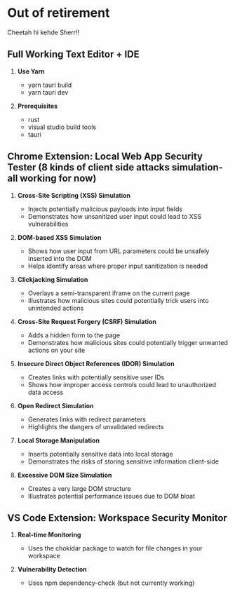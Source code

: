 # Out of retirement

Cheetah hi kehde
Sherr!!

## Full Working Text Editor + IDE

1. **Use Yarn**
   - yarn tauri build 
   - yarn tauri dev

2. **Prerequisites**
   - rust
   - visual studio build tools
   - tauri


## Chrome Extension: Local Web App Security Tester (8 kinds of client side attacks simulation- all working for now)

1. **Cross-Site Scripting (XSS) Simulation**
   - Injects potentially malicious payloads into input fields
   - Demonstrates how unsanitized user input could lead to XSS vulnerabilities

2. **DOM-based XSS Simulation**
   - Shows how user input from URL parameters could be unsafely inserted into the DOM
   - Helps identify areas where proper input sanitization is needed

3. **Clickjacking Simulation**
   - Overlays a semi-transparent iframe on the current page
   - Illustrates how malicious sites could potentially trick users into unintended actions

4. **Cross-Site Request Forgery (CSRF) Simulation**
   - Adds a hidden form to the page
   - Demonstrates how malicious sites could potentially trigger unwanted actions on your site

5. **Insecure Direct Object References (IDOR) Simulation**
   - Creates links with potentially sensitive user IDs
   - Shows how improper access controls could lead to unauthorized data access

6. **Open Redirect Simulation**
   - Generates links with redirect parameters
   - Highlights the dangers of unvalidated redirects

7. **Local Storage Manipulation**
   - Inserts potentially sensitive data into local storage
   - Demonstrates the risks of storing sensitive information client-side

8. **Excessive DOM Size Simulation**
   - Creates a very large DOM structure
   - Illustrates potential performance issues due to DOM bloat


## VS Code Extension: Workspace Security Monitor

1. **Real-time Monitoring**
   - Uses the chokidar package to watch for file changes in your workspace

2. **Vulnerability Detection**
   - Uses npm dependency-check (but not currently working)

